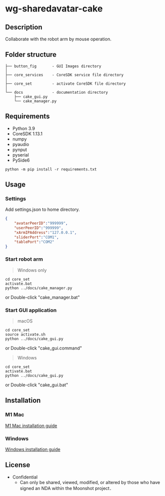# wg-sharedavatar-cake
## Description
Collaborate with the robot arm by mouse operation.

## Folder structure
```
├── button_fig       - GUI Images directory
│
├── core_services    - CoreSDK service file directory
│
├── core_set         - activate CoreSDK file directory
│
└── docs             - documentation directory
    ├── cake_gui.py
    └── cake_manager.py
```

## Requirements
- Python 3.9
- CoreSDK 1.13.1
- numpy
- pyaudio
- pynput
- pyserial
- PySide6

```
python -m pip install -r requirements.txt
```

## Usage
### Settings
Add settings.json to home directory.

```json
{
    "avatarPeerID":"999999",
    "userPeerID":"999999",
    "xArmIPAddress":"127.0.0.1",
    "sliderPort":"COM1",
    "tablePort":"COM2"
}
```

### Start robot arm
> Windows only

```
cd core_set
activate.bat
python ../docs/cake_manager.py
```
or
Double-click "cake_manager.bat"

### Start GUI application
> macOS
```
cd core_set
source activate.sh
python ../docs/cake_gui.py
```
or
Double-click "cake_gui.command"

> Windows
```
cd core_set
activate.bat
python ../docs/cake_gui.py
```
or
Double-click "cake_gui.bat"

## Installation
### M1 Mac
[M1 Mac installation guide](https://exultant-newt-eb2.notion.site/M1-Mac-CoreSDK-Install-6fed7226198c405db7ec16a93098a41d)

### Windows
[Windows installation guide](https://exultant-newt-eb2.notion.site/Windows-Pancake-CA-setup-a42522843dbc414099a88d25b5466d8c)

## License
- Confidential
    - Can only be shared, viewed, modified, or altered by those who have signed an NDA within the Moonshot project．
